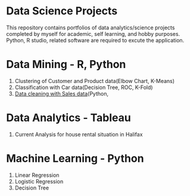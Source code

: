 # Data Science Projects
This repository contains portfolios of data analytics/science projects completed by myself for academic, self learning, and hobby purposes. Python, R studio, related software are required to excute the application.


# Data Mining - R, Python
1. Clustering of Customer and Product data(Elbow Chart, K-Means)
2. Classification with Car data(Decision Tree, ROC, K-Fold)
3. [Data cleaning with Sales data](https://github.com/shinn1726/data-science-project/blob/main/sales%20data%20cleaning/Basic%20Data%20Cleaning%20Project.ipynb)(Python, 

# Data Analytics - Tableau
1. Current Analysis for house rental situation in Halifax

# Machine Learning - Python
1. Linear Regression
2. Logistic Regression
3. Decision Tree
